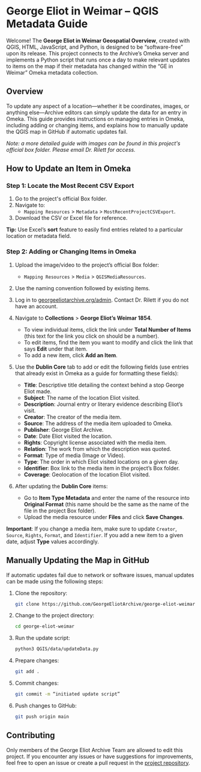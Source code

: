 # George Eliot in Weimar – QGIS Metadata Guide

Welcome! The **George Eliot in Weimar Geospatial Overview**, created with QGIS, HTML, JavaScript, and Python, is designed to be “software-free” upon its release. This project connects to the Archive’s Omeka server and implements a Python script that runs once a day to make relevant updates to items on the map if their metadata has changed within the “GE in Weimar” Omeka metadata collection.

## Overview
To update any aspect of a location—whether it be coordinates, images, or anything else—Archive editors can simply update the data for an entry in Omeka. This guide provides instructions on managing entries in Omeka, including adding or changing items, and explains how to manually update the QGIS map in GitHub if automatic updates fail.

*Note: a more detailed guide with images can be found in this project's official box folder. Please email Dr. Rilett for access.*

## How to Update an Item in Omeka

### Step 1: Locate the Most Recent CSV Export
1. Go to the project's official Box folder.
2. Navigate to:
   - `Mapping Resources` > `Metadata` > `MostRecentProjectCSVExport`.
3. Download the CSV or Excel file for reference.

**Tip:** Use Excel’s **sort** feature to easily find entries related to a particular location or metadata field.

### Step 2: Adding or Changing Items in Omeka
1. Upload the image/video to the project’s official Box folder:
   - `Mapping Resources` > `Media` > `QGISMediaResources`.
2. Use the naming convention followed by existing items.
3. Log in to [georgeeliotarchive.org/admin](https://georgeeliotarchive.org/admin). Contact Dr. Rilett if you do not have an account.
4. Navigate to **Collections** > **George Eliot’s Weimar 1854**.
   - To view individual items, click the link under **Total Number of Items** (this text for the link you click on should be a number).
   - To edit items, find the item you want to modify and click the link that says **Edit** under that item.
   - To add a new item, click **Add an Item**.

5. Use the **Dublin Core** tab to add or edit the following fields (use entries that already exist in Omeka as a guide for formatting these fields):
   - **Title**: Descriptive title detailing the context behind a stop George Eliot made.
   - **Subject**: The name of the location Eliot visited.
   - **Description**: Journal entry or literary evidence describing Eliot’s visit.
   - **Creator**: The creator of the media item.
   - **Source**: The address of the media item uploaded to Omeka.
   - **Publisher**: George Eliot Archive.
   - **Date**: Date Eliot visited the location.
   - **Rights**: Copyright license associated with the media item.
   - **Relation**: The work from which the description was quoted.
   - **Format**: Type of media (Image or Video).
   - **Type**: The order in which Eliot visited locations on a given day.
   - **Identifier**: Box link to the media item in the project’s Box folder.
   - **Coverage**: Geolocation of the location Eliot visited.

6. After updating the **Dublin Core** items:
   - Go to **Item Type Metadata** and enter the name of the resource into **Original Format** (this name should be the same as the name of the file in the project Box folder).
   - Upload the media resource under **Files** and click **Save Changes**.

**Important**: If you change a media item, make sure to update `Creator`, `Source`, `Rights`, `Format`, and `Identifier`. If you add a new item to a given date, adjust **Type** values accordingly.

## Manually Updating the Map in GitHub

If automatic updates fail due to network or software issues, manual updates can be made using the following steps:

1. Clone the repository:
    ```bash
    git clone https://github.com/GeorgeEliotArchive/george-eliot-weimar.git
    ```
2. Change to the project directory:
    ```bash
    cd george-eliot-weimar
    ```
3. Run the update script:
    ```bash
    python3 QGIS/data/updateData.py
    ```
4. Prepare changes:
    ```bash
    git add .
    ```
5. Commit changes:
    ```bash
    git commit -m “initiated update script”
    ```
6. Push changes to GitHub:
    ```bash
    git push origin main
    ```

## Contributing
Only members of the George Eliot Archive Team are allowed to edit this project. If you encounter any issues or have suggestions for improvements, feel free to open an issue or create a pull request in the [project repository](https://github.com/GeorgeEliotArchive/george-eliot-weimar).
